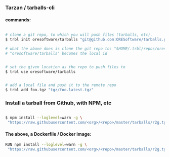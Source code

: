 
### Tarzan / tarballs-cli

#### commands:

```bash

# clone a git repo, to which you will push files (tarballs, etc).
$ trbl init oresoftware/tarballs "git@github.com:ORESoftware/tarballs.git"

# what the above does is clone the git repo to: "$HOME/.trbl/repos/oresoftware/tarballs"
# "oresoftware/tarballs" becomes the local id 


# set the given location as the repo to push files to
$ trbl use oresoftware/tarballs


# add a local file and push it to the remote repo
$ trbl add foo.tgz "tgz/foo.latest.tgz"

```

### Install a tarball from Github, with NPM, etc

```bash

$ npm install --loglevel=warn -g \
 "https://raw.githubusercontent.com/<org>/<repo>/master/tarballs/r2g.tgz?$(date +%s)"

```

#### The above, a Dockerfile / Docker image:

```bash
RUN npm install --loglevel=warn -g \
 "https://raw.githubusercontent.com/<org>/<repo>/master/tarballs/r2g.tgz?$(date +%s)"
```

